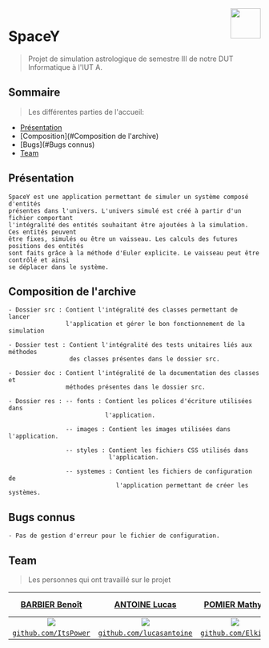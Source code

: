 <img src="https://git-iut.univ-lille1.fr/uploads/-/system/project/avatar/3247/spacey.png" align="right" height="60" width="60"/>

# SpaceY

> Projet de simulation astrologique de semestre III de notre DUT Informatique à l'IUT A.

## Sommaire

> Les différentes parties de l'accueil:

- [Présentation](#Présentation)
- [Composition](#Composition de l'archive)
- [Bugs](#Bugs connus)
- [Team](#Team)


## Présentation

    SpaceY est une application permettant de simuler un système composé d'entités 
    présentes dans l'univers. L'univers simulé est créé à partir d'un fichier comportant 
    l'intégralité des entités souhaitant être ajoutées à la simulation. Ces entités peuvent 
    être fixes, simulés ou être un vaisseau. Les calculs des futures positions des entités 
    sont faits grâce à la méthode d'Euler explicite. Le vaisseau peut être contrôlé et ainsi 
    se déplacer dans le système.

## Composition de l'archive
    - Dossier src : Contient l'intégralité des classes permettant de lancer 
                    l'application et gérer le bon fonctionnement de la simulation
                    
    - Dossier test : Contient l'intégralité des tests unitaires liés aux méthodes
                     des classes présentes dans le dossier src.
                     
    - Dossier doc : Contient l'intégralité de la documentation des classes et 
                    méthodes présentes dans le dossier src.
                    
    - Dossier res : -- fonts : Contient les polices d'écriture utilisées dans
                               l'application.
                               
                    -- images : Contient les images utilisées dans l'application.
                    
                    -- styles : Contient les fichiers CSS utilisés dans 
                                l'application.
                                
                    -- systemes : Contient les fichiers de configuration de 
                                  l'application permettant de créer les systèmes.
                                  
## Bugs connus
    - Pas de gestion d'erreur pour le fichier de configuration.

## Team
> Les personnes qui ont travaillé sur le projet

| <a href="http://ItsPower.fr" target="_blank">**BARBIER Benoît**</a> | <a href="https://www.lucas-antoine.com/" target="_blank">**ANTOINE Lucas**</a> | <a href="https://www.mathys-pomier.fr/" target="_blank">**POMIER Mathys**</a> | <a href="https://www.google.fr/" target="_blank">**RYCKEBUSCHE Corentin**</a> |
| :---: |:---:| :---:| :---:|
|<img src="https://avatars2.githubusercontent.com/u/34723487?s=200" align="center"/>|<img src="https://git-iut.univ-lille1.fr/uploads/-/system/project/avatar/3247/spacey.png?width=160" align="center"/>|<img src="https://git-iut.univ-lille1.fr/uploads/-/system/project/avatar/3247/spacey.png?width=160" align="center"/>|<img src="https://git-iut.univ-lille1.fr/uploads/-/system/project/avatar/3247/spacey.png?width=160" align="center"/>|
| <a href="http://github.com/ItsPower" target="_blank">`github.com/ItsPower`</a> | <a href="https://www.github.com/lucasantoine" target="_blank">`github.com/lucasantoine`</a> | <a href="https://www.github.com/Elkios" target="_blank">`github.com/Elkios`</a> | <a href="https://www.google.fr/" target="_blank">`Lien corentin`</a> 
